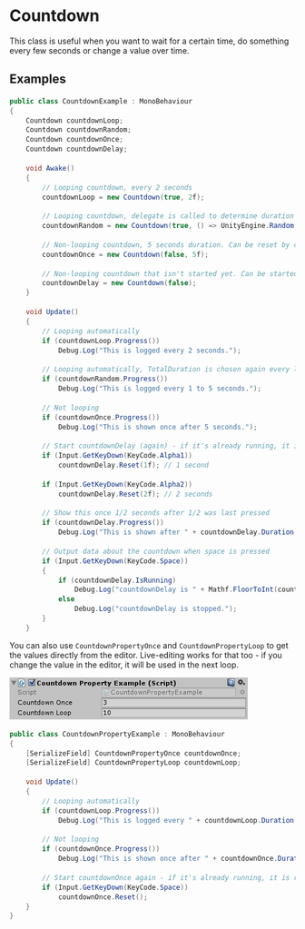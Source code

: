 # Countdown

This class is useful when you want to wait for a certain time, do something every few seconds or change a value over time.

## Examples

```C#
public class CountdownExample : MonoBehaviour
{
	Countdown countdownLoop;
	Countdown countdownRandom;
	Countdown countdownOnce;
	Countdown countdownDelay;

	void Awake()
	{
		// Looping countdown, every 2 seconds
		countdownLoop = new Countdown(true, 2f);

		// Looping countdown, delegate is called to determine duration (1 to 5 seconds)
		countdownRandom = new Countdown(true, () => UnityEngine.Random.Range(1f, 5f));

		// Non-looping countdown, 5 seconds duration. Can be reset by calling Reset().
		countdownOnce = new Countdown(false, 5f);

		// Non-looping countdown that isn't started yet. Can be started by calling e.g. Reset(5f).
		countdownDelay = new Countdown(false);
	}

	void Update()
	{
		// Looping automatically
		if (countdownLoop.Progress())
			Debug.Log("This is logged every 2 seconds.");

		// Looping automatically, TotalDuration is chosen again every loop between 1 and 5
		if (countdownRandom.Progress())
			Debug.Log("This is logged every 1 to 5 seconds.");

		// Not looping
		if (countdownOnce.Progress())
			Debug.Log("This is shown once after 5 seconds.");

		// Start countdownDelay (again) - if it's already running, it is reset
		if (Input.GetKeyDown(KeyCode.Alpha1))
			countdownDelay.Reset(1f); // 1 second

		if (Input.GetKeyDown(KeyCode.Alpha2))
			countdownDelay.Reset(2f); // 2 seconds

		// Show this once 1/2 seconds after 1/2 was last pressed
		if (countdownDelay.Progress())
			Debug.Log("This is shown after " + countdownDelay.Duration + " seconds.");

		// Output data about the countdown when space is pressed
		if (Input.GetKeyDown(KeyCode.Space))
		{
			if (countdownDelay.IsRunning)
				Debug.Log("countdownDelay is " + Mathf.FloorToInt(countdownDelay.PercentElapsed * 100) + "% complete.");
			else
				Debug.Log("countdownDelay is stopped.");
		}
	}
```

You can also use `CountdownPropertyOnce` and `CountdownPropertyLoop` to get the values directly from the editor. Live-editing works for
that too - if you change the value in the editor, it will be used in the next loop.

![CountdownPropertyExample Editor Screenshot](../_Images/CountdownPropertyExample.png)

```C#
public class CountdownPropertyExample : MonoBehaviour
{
	[SerializeField] CountdownPropertyOnce countdownOnce;
	[SerializeField] CountdownPropertyLoop countdownLoop;

	void Update()
	{
		// Looping automatically
		if (countdownLoop.Progress())
			Debug.Log("This is logged every " + countdownLoop.Duration + " seconds.");

		// Not looping
		if (countdownOnce.Progress())
			Debug.Log("This is shown once after " + countdownOnce.Duration + " seconds.");

		// Start countdownOnce again - if it's already running, it is reset
		if (Input.GetKeyDown(KeyCode.Space))
			countdownOnce.Reset();
	}
}
```